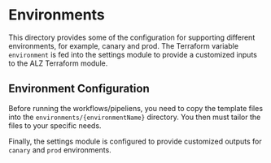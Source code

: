 # Environments

This directory provides some of the configuration for supporting different environments, for example, canary and prod.
The Terraform variable `environment` is fed into the settings module to provide a customized inputs to the ALZ Terraform module.

## Environment Configuration

Before running the workflows/pipeliens, you need to copy the template files into the `environments/{environmentName}` directory. You then must tailor the files to your specific needs.

Finally, the settings module is configured to provide customized outputs for `canary` and `prod` environments.
